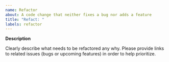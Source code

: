```yaml
---
name: Refactor
about: A code change that neither fixes a bug nor adds a feature
title: "Refact: "
labels: refactor
---
```


**Description**

Clearly describe what needs to be refactored any why. Please provide links to related issues (bugs or upcoming features) in order to help prioritize.
